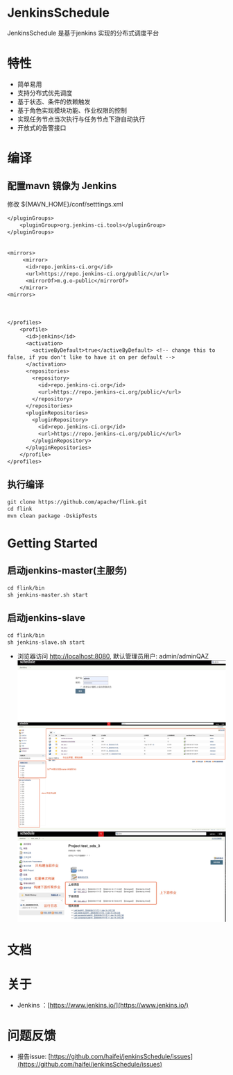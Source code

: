 # JenkinsSchedule
JenkinsSchedule 是基于jenkins 实现的分布式调度平台

# 特性
  * 简单易用
  * 支持分布式优先调度
  * 基于状态、条件的依赖触发
  * 基于角色实现模块功能、作业权限的控制
  * 实现任务节点当次执行与任务节点下游自动执行
  * 开放式的告警接口
  
# 编译
## 配置mavn 镜像为 Jenkins 
修改 ${MAVN_HOME}/conf/setttings.xml
```
</pluginGroups>
    <pluginGroup>org.jenkins-ci.tools</pluginGroup>
</pluginGroups>
  
  
<mirrors>
     <mirror>
      <id>repo.jenkins-ci.org</id>
      <url>https://repo.jenkins-ci.org/public/</url>
      <mirrorOf>m.g.o-public</mirrorOf>
    </mirror>
<mirrors>
    
   
    
</profiles>
    <profile>
      <id>jenkins</id>
      <activation>
        <activeByDefault>true</activeByDefault> <!-- change this to false, if you don't like to have it on per default -->
      </activation>
      <repositories>
        <repository>
          <id>repo.jenkins-ci.org</id>
          <url>https://repo.jenkins-ci.org/public/</url>
        </repository>
      </repositories>
      <pluginRepositories>
        <pluginRepository>
          <id>repo.jenkins-ci.org</id>
          <url>https://repo.jenkins-ci.org/public/</url>
        </pluginRepository>
      </pluginRepositories>
    </profile>
</profiles>
```

## 执行编译
```
git clone https://github.com/apache/flink.git
cd flink
mvn clean package -DskipTests 
```

# Getting Started
## 启动jenkins-master(主服务)
```
cd flink/bin
sh jenkins-master.sh start
```

## 启动jenkins-slave 
```
cd flink/bin
sh jenkins-slave.sh start
```

* 浏览器访问  [http://localhost:8080](http://localhost:8080), 默认管理员用户:  admin/adminQAZ
![登录界面](https://github.com/haifei/jenkinsSchedule/blob/master/build/images/login.jpg)
![主界面](https://github.com/haifei/jenkinsSchedule/blob/master/build/images/main.jpg)
![作业界面](https://github.com/haifei/jenkinsSchedule/blob/master/build/images/job.jpg)
        
# 文档
   
# 关于
  * Jenkins ：[https://www.jenkins.io/](https://www.jenkins.io/) 
  
# 问题反馈
  * 报告issue: [https://github.com/haifei/jenkinsSchedule/issues](https://github.com/haifei/jenkinsSchedule/issues)
  


